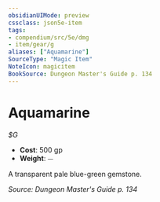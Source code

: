 ```yaml
---
obsidianUIMode: preview
cssclass: json5e-item
tags:
- compendium/src/5e/dmg
- item/gear/g
aliases: ["Aquamarine"]
SourceType: "Magic Item"
NoteIcon: magicitem
BookSource: Dungeon Master's Guide p. 134
---
```

# Aquamarine
*$G*  

- **Cost**: 500 gp
- **Weight**: ⏤

A transparent pale blue-green gemstone.

*Source: Dungeon Master's Guide p. 134*